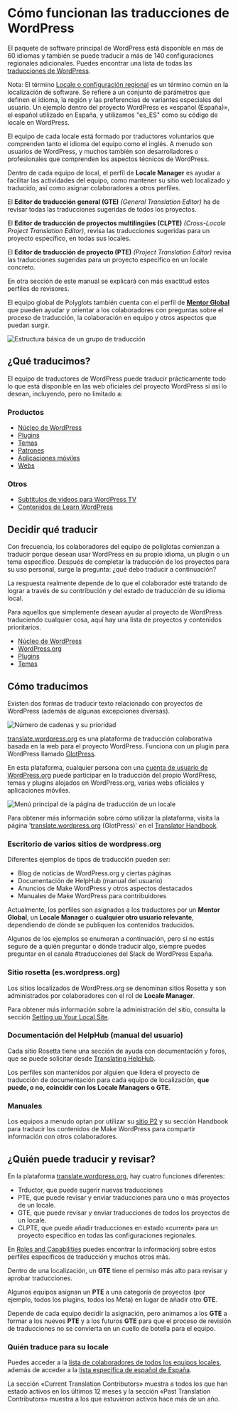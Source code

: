 # Cómo funcionan las traducciones de WordPress

El paquete de software principal de WordPress está disponible en más de 60 idiomas y también se puede traducir a más de 140 configuraciones regionales adicionales. Puedes encontrar una lista de todas las [traducciones de WordPress](https://make.wordpress.org/polyglots/teams/).

Nota: El término [Locale o configuración regional](https://en.wikipedia.org/wiki/Locale_(computer_software)) es un término común en la localización de software. Se refiere a un conjunto de parámetros que definen el idioma, la región y las preferencias de variantes especiales del usuario. Un ejemplo dentro del proyecto WordPress es «español (España)», el español utilizado en España, y utilizamos "es_ES" como su código de locale en WordPress.

El equipo de cada locale está formado por traductores voluntarios que comprenden tanto el idioma del equipo como el inglés. A menudo son usuarios de WordPress, y muchos también son desarrolladores o profesionales que comprenden los aspectos técnicos de WordPress.

Dentro de cada equipo de local, el perfil de **Locale Manager** es ayudar a facilitar las actividades del equipo, como mantener su sitio web localizado y traducido, así como asignar colaboradores a otros perfiles.

El **Editor de traducción general (GTE)** _(General Translation Editor)_ ha de revisar todas las traducciones sugeridas de todos los proyectos.

El **Editor de traducción de proyectos multilingües (CLPTE)** _(Cross-Locale Project Translation Editor)_, revisa las traducciones sugeridas para un proyecto específico, en todas sus locales.

El **Editor de traducción de proyecto (PTE)** _(Project Translation Editor)_ revisa las traducciones sugeridas para un proyecto específico en un locale concreto.

En otra sección de este manual se explicará con más exactitud estos perfiles de revisores.

El equipo global de Polyglots también cuenta con el perfil de **[Mentor Global](https://make.wordpress.org/polyglots/handbook/polyglots-global-team-leads-and-mentors/#current-polyglots-global-team)** que pueden ayudar y orientar a los colaboradores con preguntas sobre el proceso de traducción, la colaboración en equipo y otros aspectos que puedan surgir.

![Estructura básica de un grupo de traducción](https://raw.githubusercontent.com/WPES/spain-handbook/main/assets/traducciones-formacion-traducir-1.webp)

## ¿Qué traducimos?

El equipo de traductores de WordPress puede traducir prácticamente todo lo que está disponible en las web oficiales del proyecto WordPress si así lo desean, incluyendo, pero no limitado a:

### Productos

- [Núcleo de WordPress](https://translate.wordpress.org/locale/es/default/wp/)
- [Plugins](https://translate.wordpress.org/locale/es/default/wp-plugins/)
- [Temas](https://translate.wordpress.org/locale/es/default/wp-themes/)
- [Patrones](https://translate.wordpress.org/locale/es/default/patterns/)
- [Aplicaciones móviles](https://translate.wordpress.org/locale/es/default/apps/)
- [Webs](https://translate.wordpress.org/locale/es/default/meta/)

### Otros

- [Subtítulos de vídeos para WordPress TV](https://wordpress.tv/using-amara-org-to-caption-or-subtitle-a-wordpress-tv-video/)
- [Contenidos de Learn WordPress](https://make.wordpress.org/training/handbook/training-team-how-to-guides/content-localization/)

## Decidir qué traducir

Con frecuencia, los colaboradores del equipo de políglotas comienzan a traducir porque desean usar WordPress en su propio idioma, un plugin o un tema específico. Después de completar la traducción de los proyectos para su uso personal, surge la pregunta: ¿qué debo traducir a continuación?

La respuesta realmente depende de lo que el colaborador esté tratando de lograr a través de su contribución y del estado de traducción de su idioma local.

Para aquellos que simplemente desean ayudar al proyecto de WordPress traduciendo cualquier cosa, aquí hay una lista de proyectos y contenidos prioritarios.

- [Núcleo de WordPress](https://translate.wordpress.org/locale/es/default/wp/dev/)
- [WordPress.org](https://translate.wordpress.org/locale/es/default/meta/wordpress-org/)
- [Plugins](https://translate.wordpress.org/locale/es/default/stats/plugins/)
- [Temas](https://translate.wordpress.org/locale/es/default/stats/themes/)

## Cómo traducimos

Existen dos formas de traducir texto relacionado con proyectos de WordPress (además de algunas excepciones diversas).

![Número de cadenas y su prioridad](https://raw.githubusercontent.com/WPES/spain-handbook/main/assets/traducciones-formacion-traducir-2.webp)

[translate.wordpress.org](https://translate.wordpress.org/) es una plataforma de traducción colaborativa basada en la web para el proyecto WordPress. Funciona con un plugin para WordPress llamado [GlotPress](https://es.wordpress.org/plugins/glotpress/).

En esta plataforma, cualquier persona con una [cuenta de usuario de WordPress.org](https://es.wordpress.org/team/handbook/manuales/wordpress/) puede participar en la traducción del propio WordPress, temas y plugins alojados en WordPress.org, varias webs oficiales y aplicaciones móviles.

![Menú principal de la página de traducción de un locale](https://raw.githubusercontent.com/WPES/spain-handbook/main/assets/traducciones-formacion-traducir-3.webp)

Para obtener más información sobre cómo utilizar la plataforma, visita la página '[translate.wordpress.org](https://translate.wordpress.org/) (GlotPress)' en el [Translator Handbook](https://make.wordpress.org/polyglots/handbook/translating/glotpress-translate-wordpress-org/).

### Escritorio de varios sitios de wordpress.org

Diferentes ejemplos de tipos de traducción pueden ser:

- Blog de noticias de WordPress.org y ciertas páginas
- Documentación de HelpHub (manual del usuario)
- Anuncios de Make WordPress y otros aspectos destacados
- Manuales de Make WordPress para contribuidores

Actualmente, los perfiles son asignados a los traductores por un **Mentor Global**, un **Locale Manager** o **cualquier otro usuario relevante**, dependiendo de dónde se publiquen los contenidos traducidos.

Algunos de los ejemplos se enumeran a continuación, pero si no estás seguro de a quién preguntar o dónde traducir algo, siempre puedes preguntar en el canala #traducciones del Slack de WordPress España.

### Sitio rosetta (es.wordpress.org)

Los sitios localizados de WordPress.org se denominan sitios Rosetta y son administrados por colaboradores con el rol de **Locale Manager**.

Para obtener más información sobre la administración del sitio, consulta la sección [Setting up Your Local Site](https://make.wordpress.org/polyglots/handbook/for-locale-managers/setting-up-your-local-site/).

### Documentación del HelpHub (manual del usuario)

Cada sitio Rosetta tiene una sección de ayuda con documentación y foros, que se puede solicitar desde [Translating HelpHub](https://make.wordpress.org/docs/handbook/helphub/translating-helphub/).

Los perfiles son mantenidos por alguien que lidera el proyecto de traducción de documentación para cada equipo de localización, **que puede, o no, coincidir con los Locale Managers o GTE**.

### Manuales

Los equipos a menudo optan por utilizar su [sitio P2](https://make.wordpress.org/polyglots/handbook/for-locale-managers/team-o2/) y su sección Handbook para traducir los contenidos de Make WordPress para compartir información con otros colaboradores.

## ¿Quién puede traducir y revisar?

En la plataforma [translate.wordpress.org](https://translate.wordpress.org/), hay cuatro funciones diferentes:

- Trductor, que puede sugerir nuevas traducciones
- PTE, que puede revisar y enviar traducciones para uno o más proyectos de un locale.
- GTE, que puede revisar y enviar traducciones de todos los proyectos de un locale.
- CLPTE, que puede añadir traducciones en estado «current» para un proyecto específico en todas las configuraciones regionales.

En [Roles and Capabilities](https://make.wordpress.org/polyglots/handbook/about/roles-and-capabilities/) puedes encontrar la informaciónj sobre estos perfiles específicos de traducción y muchos otros más.

Dentro de una localización, un **GTE** tiene el permiso más alto para revisar y aprobar traducciones.

Algunos equipos asignan un **PTE** a una categoría de proyectos (por ejemplo, todos los plugins, todos los Meta) en lugar de añadir otro **GTE**.

Depende de cada equipo decidir la asignación, pero animamos a los **GTE** a formar a los nuevos **PTE** y a los futuros **GTE** para que el proceso de revisión de traducciones no se convierta en un cuello de botella para el equipo.

### Quién traduce para su locale

Puedes acceder a la [lista de colaboradores de todos los equipos locales](https://make.wordpress.org/polyglots/teams/), además de acceder a la [lista específica de español de España](https://make.wordpress.org/polyglots/teams/?locale=es_ES).

La sección «Current Translation Contributors» muestra a todos los que han estado activos en los últimos 12 meses y la sección «Past Translation Contributors» muestra a los que estuvieron activos hace más de un año.
